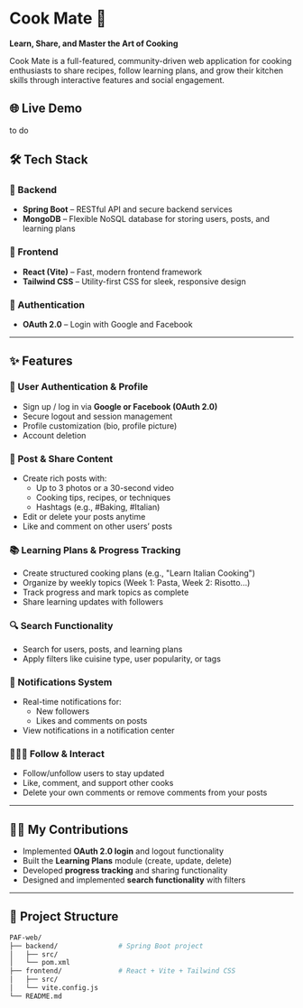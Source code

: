 # Cook Mate 🍳  
**Learn, Share, and Master the Art of Cooking**

Cook Mate is a full-featured, community-driven web application for cooking enthusiasts to share recipes, follow learning plans, and grow their kitchen skills through interactive features and social engagement.

## 🌐 Live Demo  
to do

## 🛠️ Tech Stack

### 🔧 Backend
- **Spring Boot** – RESTful API and secure backend services
- **MongoDB** – Flexible NoSQL database for storing users, posts, and learning plans

### 🎨 Frontend
- **React (Vite)** – Fast, modern frontend framework
- **Tailwind CSS** – Utility-first CSS for sleek, responsive design

### 🔐 Authentication
- **OAuth 2.0** – Login with Google and Facebook

---

## ✨ Features

### 👤 User Authentication & Profile
- Sign up / log in via **Google or Facebook (OAuth 2.0)**
- Secure logout and session management
- Profile customization (bio, profile picture)
- Account deletion

### 📝 Post & Share Content
- Create rich posts with:
  - Up to 3 photos or a 30-second video
  - Cooking tips, recipes, or techniques
  - Hashtags (e.g., #Baking, #Italian)
- Edit or delete your posts anytime
- Like and comment on other users’ posts

### 📚 Learning Plans & Progress Tracking
- Create structured cooking plans (e.g., "Learn Italian Cooking")
- Organize by weekly topics (Week 1: Pasta, Week 2: Risotto...)
- Track progress and mark topics as complete
- Share learning updates with followers

### 🔍 Search Functionality
- Search for users, posts, and learning plans
- Apply filters like cuisine type, user popularity, or tags

### 🔔 Notifications System
- Real-time notifications for:
  - New followers
  - Likes and comments on posts
- View notifications in a notification center

### 🧑‍🤝‍🧑 Follow & Interact
- Follow/unfollow users to stay updated
- Like, comment, and support other cooks
- Delete your own comments or remove comments from your posts

---

## 👨‍💻 My Contributions

- Implemented **OAuth 2.0 login** and logout functionality
- Built the **Learning Plans** module (create, update, delete)
- Developed **progress tracking** and sharing functionality
- Designed and implemented **search functionality** with filters

---

## 📂 Project Structure

```bash
PAF-web/
├── backend/               # Spring Boot project
│   ├── src/
│   └── pom.xml
├── frontend/              # React + Vite + Tailwind CSS
│   ├── src/
│   └── vite.config.js
└── README.md

